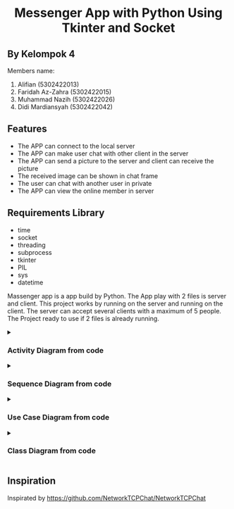 <h1 align="center">Messenger App with Python Using Tkinter and Socket</h1>

## By Kelompok 4
Members name:
1. Alifian            (5302422013)
2. Faridah Az-Zahra   (5302422015)
3. Muhammad Nazih     (5302422026)
4. Didi Mardiansyah   (5302422042)

## Features

- The APP can connect to the local server
- The APP can make user chat with other client in the server
- The APP can send a picture to the server and client can receive the picture
- The received image can be shown in chat frame
- The user can chat with another user in private
- The APP can view the online member in server

## Requirements Library
- time
- socket
- threading
- subprocess
- tkinter
- PIL
- sys
- datetime

Massenger app is a app build by Python. The App play with 2 files is server and client.
This project works by running on the server and running on the client. The server can accept several clients with a maximum of 5 people.
The Project ready to use if 2 files is already running.

<details>
  <summary><h3>Activity Diagram from code</h3></summary>
  
  ![Alt text](https://github.com/Cakra-Angkasa/Project_PBO-Kelompok_4/blob/main/diagram/ACTIVITY_DIAGRAM.drawio.png)
</details>

<details>
  <summary><h3>Sequence Diagram from code</h3></summary>
  
  <h4>Fitur Chat</h4>
  
  <center>
    
  ![Alt text](https://github.com/Cakra-Angkasa/Project_PBO-Kelompok_4/blob/main/diagram/SEQUENCE_FITUR_CHAT.drawio.png)
    
  </center>
  <h4>Fitur Chat Private</h4>
  
  ![Alt text](https://github.com/Cakra-Angkasa/Project_PBO-Kelompok_4/blob/main/diagram/SEQUENCE_FITUR_CHAT_PRIBADI.drawio.png)
  <h4>Fitur Chat Private Double Click</h4>
  
  ![Alt text](https://github.com/Cakra-Angkasa/Project_PBO-Kelompok_4/blob/main/diagram/SEQUENCE_FITUR_CHAT_PRIBADI_DOUBLE_CLICK.drawio.png)
  
  <h4>Fitur Clear Chat</h4>
  
  ![Alt text](https://github.com/Cakra-Angkasa/Project_PBO-Kelompok_4/blob/main/diagram/SEQUENCE_FITUR_CLEAR_CHAT.drawio.png)
  
  <h4>Fitur Kirim Emoji</h4>
  
  ![Alt text](https://github.com/Cakra-Angkasa/Project_PBO-Kelompok_4/blob/main/diagram/SEQUENCE_FITUR_KIRIM_EMOJI.drawio.png)
  
  <h4>Fitur Kirim Gambar</h4>
  
  ![Alt text](https://github.com/Cakra-Angkasa/Project_PBO-Kelompok_4/blob/main/diagram/SEQUENCE_FITUR_KIRIM_GAMBAR.drawio.png)
  
  <h4>Fitur Pesan</h4>
  
  ![Alt text](https://github.com/Cakra-Angkasa/Project_PBO-Kelompok_4/blob/main/diagram/SEQUENCE_FITUR_KIRIM_PESAN.drawio.png)

</details>

<details>
  <summary><h3>Use Case Diagram from code</h3></summary>

  ![Alt text](https://github.com/Cakra-Angkasa/Project_PBO-Kelompok_4/blob/main/diagram/UCD_DIAGRAM.drawio.png)
  
</details>

<details>
  <summary><h3>Class Diagram from code</h3></summary>

  ![Alt text](https://github.com/Cakra-Angkasa/Project_PBO-Kelompok_4/blob/main/diagram/CLASS_DIAGRAM.drawio.png)

</details>


## Inspiration
Inspirated by https://github.com/NetworkTCPChat/NetworkTCPChat
